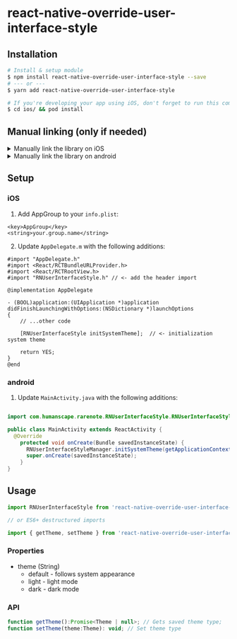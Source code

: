 # react-native-override-user-interface-style

## Installation

```bash
# Install & setup module
$ npm install react-native-override-user-interface-style --save
# --- or ---
$ yarn add react-native-override-user-interface-style

# If you're developing your app using iOS, don't forget to run this command
$ cd ios/ && pod install
```


## Manual linking (only if needed)

<details>
<summary>Manually link the library on iOS</summary>
</br>

Add this line to your `ios/Podfile` file, then run `pod install`.

```bash
target 'YourAwesomeProject' do
  # …
  pod 'RNUserInterfaceStyle', :path => '../node_modules/react-native-override-user-interface-style'
end
```
</details>


<details>
<summary>Manually link the library on android</summary>
</br>

1. Add the following lines to `android/settings.gradle`:

```gradle
include ':react-native-override-user-interface-style'
project(':react-native-override-user-interface-style').projectDir = new File(rootProject.projectDir, '../node_modules/react-native-override-user-interface-style/android')
```

2. Add the implementation line to the dependencies in `android/app/build.gradle`:

```gradle
dependencies {
  // ...
  implementation project(':react-native-override-user-interface-style')
}
```

3. Add the import and link the package in `MainApplication.java`:

```java
package com.maruzzing.rnuserinterfacestyle.RNUserInterfaceStylePackage; 

public class MainApplication extends Application implements ReactApplication {

  // …
    @Override
    protected List<ReactPackage> getPackages() {
      List<ReactPackage> packages = new PackageList(this).getPackages();
      // Packages that cannot be autolinked yet can be added manually here, for example:
      // …
      packages.add(new RNUserInterfaceStylePackage());
      return packages;
    }
  // …
}
```

</details>


## Setup

### iOS
1. Add AppGroup to your `info.plist`:
```
<key>AppGroup</key>
<string>your.group.name</string>
```

2. Update `AppDelegate.m` with the following additions:
```obj-c
#import "AppDelegate.h"
#import <React/RCTBundleURLProvider.h>
#import <React/RCTRootView.h>
#import "RNUserInterfaceStyle.h" // <- add the header import

@implementation AppDelegate

- (BOOL)application:(UIApplication *)application didFinishLaunchingWithOptions:(NSDictionary *)launchOptions
{
    // ...other code

    [RNUserInterfaceStyle initSystemTheme];  // <- initialization system theme

    return YES;
}
@end
```

### android
1. Update `MainActivity.java` with the following additions:

```java

import com.humanscape.rarenote.RNUserInterfaceStyle.RNUserInterfaceStyleManager; // <- add this necessary import

public class MainActivity extends ReactActivity {
  @Override
    protected void onCreate(Bundle savedInstanceState) {
      RNUserInterfaceStyleManager.initSystemTheme(getApplicationContext(), "your preference name"); // <- initialization system theme
      super.onCreate(savedInstanceState);
    }
}
```

## Usage
```javascript
import RNUserInterfaceStyle from 'react-native-override-user-interface-style';

// or ES6+ destructured imports

import { getTheme, setTheme } from 'react-native-override-user-interface-style';
```

### Properties
- theme (String) 
  - default - follows system appearance
  - light - light mode
  - dark - dark mode


### API
```javascript
function getTheme():Promise<Theme | null>; // Gets saved theme type;
function setTheme(theme:Theme): void; // Set theme type
```
